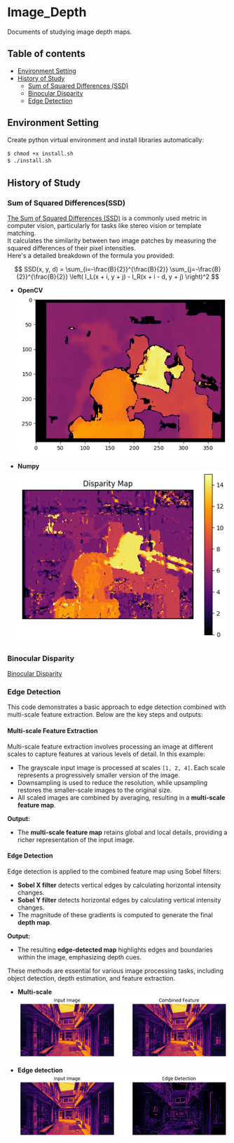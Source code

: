 # Image_Depth
Documents of studying image depth maps.

## Table of contents
- [Environment Setting](#environment-setting)
- [History of Study](#history-of-study)
    - [Sum of Squared Differences (SSD)](#sum-of-squared-differencesssd)
    - [Binocular Disparity](#binocular-disparity)
    - [Edge Detection](#edge-detection)

## Environment Setting
Create python virtual environment and install libraries automatically:  
```bash
$ chmod +x install.sh
$ ./install.sh
```

## History of Study

### Sum of Squared Differences(SSD)
[The Sum of Squared Differences (SSD)](https://en.wikipedia.org/wiki/Mean_squared_error) is a commonly used metric in computer vision, particularly for tasks like stereo vision or template matching.  
It calculates the similarity between two image patches by measuring the squared differences of their pixel intensities.  
Here's a detailed breakdown of the formula you provided:  

$$
SSD(x, y, d) = \sum_{i=-\frac{B}{2}}^{\frac{B}{2}} \sum_{j=-\frac{B}{2}}^{\frac{B}{2}} \left( I_L(x + i, y + j) - I_R(x + i - d, y + j) \right)^2
$$

- **OpenCV**  
![openCV_SSD](./img/openCV_SSD.png)

- **Numpy**  
![numpy_SSD](./img/numpy_SSD.png)

### Binocular Disparity
[Binocular Disparity](https://en.wikipedia.org/wiki/Binocular_disparity)

### Edge Detection
This code demonstrates a basic approach to edge detection combined with multi-scale feature extraction. Below are the key steps and outputs:

#### **Multi-scale Feature Extraction**
Multi-scale feature extraction involves processing an image at different scales to capture features at various levels of detail. In this example:
- The grayscale input image is processed at scales `[1, 2, 4]`. Each scale represents a progressively smaller version of the image.
- Downsampling is used to reduce the resolution, while upsampling restores the smaller-scale images to the original size.
- All scaled images are combined by averaging, resulting in a **multi-scale feature map**.

**Output:**
- The **multi-scale feature map** retains global and local details, providing a richer representation of the input image.

#### **Edge Detection**
Edge detection is applied to the combined feature map using Sobel filters:
- **Sobel X filter** detects vertical edges by calculating horizontal intensity changes.
- **Sobel Y filter** detects horizontal edges by calculating vertical intensity changes.
- The magnitude of these gradients is computed to generate the final **depth map**.

**Output:**
- The resulting **edge-detected map** highlights edges and boundaries within the image, emphasizing depth cues.

These methods are essential for various image processing tasks, including object detection, depth estimation, and feature extraction.

- **Multi-scale**
![Multi-scale](./img/multi_scale.png)

- **Edge detection**
![Edge detection](./img/edge_detection.png)
